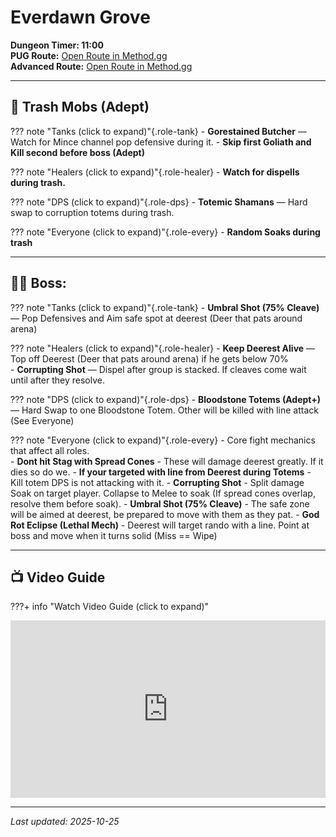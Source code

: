 # Everdawn Grove

**Dungeon Timer: 11:00**  
**PUG Route:** [Open Route in Method.gg](https://www.method.gg/fellowship/route-planner/everdawn-grove#eJyFlEtPwkAUhf/LrDGZF4WyRAJuqgt0RUjT0Ak04oyZTjXE+N8darCt3iPbb27u65w7H+yVzTYbli3zrLD709w3weS3uRzfcDb6i5MWP2X5wtRm54tgfMRCXKLnx2p/CKbMnLeV3a+Ozp/OAfxKwE+59XMVYtL6UPjyXHBC96ForCPejjb/FOKgkJqAB9RZAjgqINCEqCHAeyMOZhe0YiKh8eQi5F3cjynXphVSchqLC35ogm+sbamSJFVXNZCgpymNU9JzrdZt9NI1x0cXzEu1w9agm5UpOQLvRvjthimyCZ2JXJxWFCUTaE5SOu24a3u4k26FA1lFQuPpdQXR8pHLtUYP6L40OjCNLlUjbXQK9VSovELlVYqqoMvXcCno9pOeAQcu5qS3hSaxpKO7Yx6qLruai+Ld1sFZs2piQ1Vh+//dUHFFJuv/Aa6u7+PZumid739QsO12xEo2Y9kpHKrd0nlTh5jljc3E5xdYFR4k)  
**Advanced Route:** [Open Route in Method.gg](https://www.method.gg/fellowship/route-planner/everdawn-grove#eJyFlM1uwjAQhN/FZyrFf4FwpAh6iXqgPSEURcSCqNSpHKcVqvruNVSAqs6o128dZ3dm1p/iTUzXa1EuqrL2u+MsDNFV95Wyd5kY/cX5GT+X1dz1bhvq6ELCUuLTGmNzwbNDu9tH15Rd8K3fLQ9dOKYD2aW+emlj+kO/r0OTuB6TgiWcdHuhj0MMg/dnmCGoYP9kWHQB/NVp/M1oDfplg0vCFROKcIPnwV7LHOPxP+4p8t0E4wJ6pLhIdsJSUCC1NfZAIwovMDAaBl97lXJef/g+dt4th9RdW/tUpY0z3y0z3jLnLbPesh2x+U1p5ug1N4tuODx10b222xNn7RnDCqwLk7MC23nD1DQFDJrGGz6+Tf/reIbTijdI4dPqmpGHJKhrVu7nUVAw8hJGUsJ3RRtILV0azYTXTHhdMH1ZWg2NA0trnkElNKT4MT+lYLMZiUZMRXmM+3a76ILrYzr6Lqby6xtzWjdF)

---

## 🧹 Trash Mobs (Adept)

??? note "Tanks (click to expand)"{.role-tank}
    - **Gorestained Butcher** — Watch for Mince channel pop defensive during it.
    - **Skip first Goliath and Kill second before boss (Adept)** 

??? note "Healers (click to expand)"{.role-healer}
    - **Watch for dispells during trash.** 

??? note "DPS (click to expand)"{.role-dps}
    - **Totemic Shamans** — Hard swap to corruption totems during trash.  
    
??? note "Everyone (click to expand)"{.role-every}
    - **Random Soaks during trash** 
    
---

## 🧑‍💼 Boss: <Boss Name>

??? note "Tanks (click to expand)"{.role-tank}
    - **Umbral Shot (75% Cleave)** — Pop Defensives and Aim safe spot at deerest (Deer that pats around arena)  

??? note "Healers (click to expand)"{.role-healer}
    - **Keep Deerest Alive** — Top off Deerest (Deer that pats around arena) if he gets below 70%  
    - **Corrupting Shot** —  Dispel after group is stacked.  If cleaves come wait until after they resolve.

??? note "DPS (click to expand)"{.role-dps}
    - **Bloodstone Totems (Adept+)** — Hard Swap to one Bloodstone Totem.  Other will be killed with line attack (See Everyone)

??? note "Everyone (click to expand)"{.role-every}
    - Core fight mechanics that affect all roles.  
    - **Dont hit Stag with Spread Cones** - These will damage deerest greatly.  If it dies so do we.
    - **If your targeted with line from Deerest during Totems** - Kill totem DPS is not attacking with it.
    - **Corrupting Shot** - Split damage Soak on target player.  Collapse to Melee to soak (If spread cones overlap, resolve them before soak).
    - **Umbral Shot (75% Cleave)** - The safe zone will be aimed at deerest, be prepared to move with them as they pat.
    - **God Rot Eclipse (Lethal Mech)** - Deerest will target rando with a line.  Point at boss and move when it turns solid (Miss == Wipe)

---

## 📺 Video Guide

???+ info "Watch Video Guide (click to expand)"
    <div style="position:relative;padding-bottom:56.25%;height:0;overflow:hidden;">
      <iframe 
        src="https://www.youtube.com/embed/_Fx_l3Oz70Q" 
        style="position:absolute;top:0;left:0;width:100%;height:100%;" 
        frameborder="0" allowfullscreen>
      </iframe>
    </div>

---

*Last updated: 2025-10-25*
